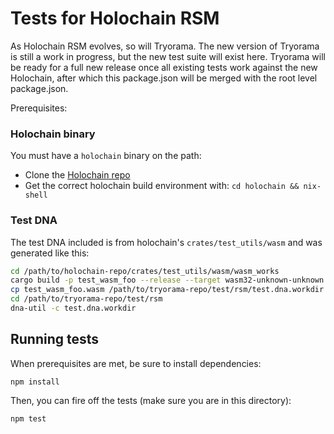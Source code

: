# Tests for Holochain RSM

As Holochain RSM evolves, so will Tryorama. The new version of Tryorama is still a work in progress, but the new test suite will exist here. Tryorama will be ready for a full new release once all existing tests work against the new Holochain, after which this package.json will be merged with the root level package.json.


Prerequisites:

### Holochain binary

You must have a `holochain` binary on the path:
- Clone the [Holochain repo](https://github.com/holochain/holochain)
- Get the correct holochain build environment with: `cd holochain && nix-shell`

### Test DNA

The test DNA included is from holochain's `crates/test_utils/wasm` and was generated like this:

``` sh
cd /path/to/holochain-repo/crates/test_utils/wasm/wasm_works
cargo build -p test_wasm_foo --release --target wasm32-unknown-unknown --target-dir ./target
cp test_wasm_foo.wasm /path/to/tryorama-repo/test/rsm/test.dna.workdir
cd /path/to/tryorama-repo/test/rsm
dna-util -c test.dna.workdir
```

## Running tests

When prerequisites are met, be sure to install dependencies:

    npm install

Then, you can fire off the tests (make sure you are in this directory):

    npm test
